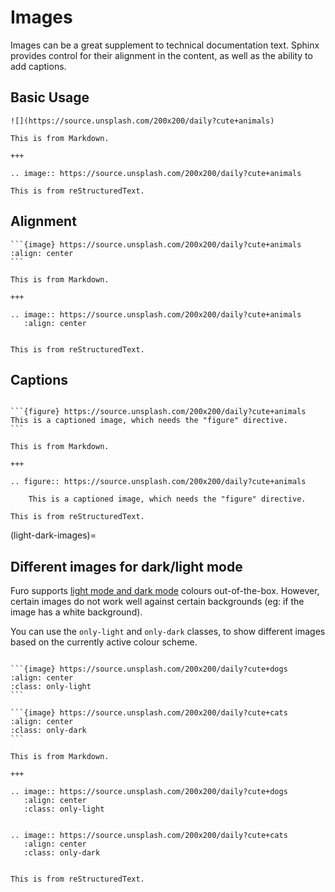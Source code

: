 # Images

Images can be a great supplement to technical documentation text. Sphinx provides control for their alignment in the content, as well as the ability to add captions.

## Basic Usage

```{furo-demo}
![](https://source.unsplash.com/200x200/daily?cute+animals)

This is from Markdown.

+++

.. image:: https://source.unsplash.com/200x200/daily?cute+animals

This is from reStructuredText.
```

## Alignment

````{furo-demo}
```{image} https://source.unsplash.com/200x200/daily?cute+animals
:align: center
```

This is from Markdown.

+++

.. image:: https://source.unsplash.com/200x200/daily?cute+animals
   :align: center


This is from reStructuredText.
````

## Captions

````{furo-demo}

```{figure} https://source.unsplash.com/200x200/daily?cute+animals
This is a captioned image, which needs the "figure" directive.
```

This is from Markdown.

+++

.. figure:: https://source.unsplash.com/200x200/daily?cute+animals

    This is a captioned image, which needs the "figure" directive.

This is from reStructuredText.
````

(light-dark-images)=

## Different images for dark/light mode

Furo supports [light mode and dark mode](../customisation/colors) colours
out-of-the-box. However, certain images do not work well against certain
backgrounds (eg: if the image has a white background).

You can use the `only-light` and `only-dark` classes, to show different images
based on the currently active colour scheme.

````{furo-demo}

```{image} https://source.unsplash.com/200x200/daily?cute+dogs
:align: center
:class: only-light
```

```{image} https://source.unsplash.com/200x200/daily?cute+cats
:align: center
:class: only-dark
```

This is from Markdown.

+++

.. image:: https://source.unsplash.com/200x200/daily?cute+dogs
   :align: center
   :class: only-light


.. image:: https://source.unsplash.com/200x200/daily?cute+cats
   :align: center
   :class: only-dark


This is from reStructuredText.

````
